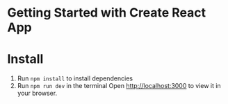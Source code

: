 # Getting Started with Create React App
# Install

1. Run `npm install` to install dependencies
2. Run `npm run dev` in the terminal
Open [http://localhost:3000](http://localhost:3000) to view it in your browser.

